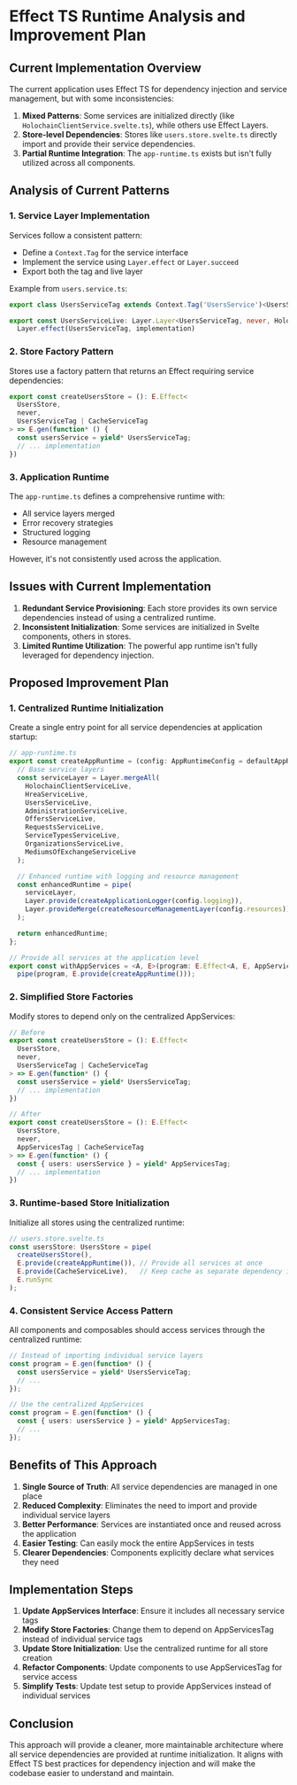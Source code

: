 # Effect TS Runtime Analysis and Improvement Plan

## Current Implementation Overview

The current application uses Effect TS for dependency injection and service management, but with some inconsistencies:

1. **Mixed Patterns**: Some services are initialized directly (like `HolochainClientService.svelte.ts`), while others use Effect Layers.
2. **Store-level Dependencies**: Stores like `users.store.svelte.ts` directly import and provide their service dependencies.
3. **Partial Runtime Integration**: The `app-runtime.ts` exists but isn't fully utilized across all components.

## Analysis of Current Patterns

### 1. Service Layer Implementation

Services follow a consistent pattern:
- Define a `Context.Tag` for the service interface
- Implement the service using `Layer.effect` or `Layer.succeed`
- Export both the tag and live layer

Example from `users.service.ts`:
```typescript
export class UsersServiceTag extends Context.Tag('UsersService')<UsersServiceTag, UsersService>() {}

export const UsersServiceLive: Layer.Layer<UsersServiceTag, never, HolochainClientServiceTag> = 
  Layer.effect(UsersServiceTag, implementation)
```

### 2. Store Factory Pattern

Stores use a factory pattern that returns an Effect requiring service dependencies:
```typescript
export const createUsersStore = (): E.Effect<
  UsersStore,
  never,
  UsersServiceTag | CacheServiceTag
> => E.gen(function* () {
  const usersService = yield* UsersServiceTag;
  // ... implementation
})
```

### 3. Application Runtime

The `app-runtime.ts` defines a comprehensive runtime with:
- All service layers merged
- Error recovery strategies
- Structured logging
- Resource management

However, it's not consistently used across the application.

## Issues with Current Implementation

1. **Redundant Service Provisioning**: Each store provides its own service dependencies instead of using a centralized runtime.
2. **Inconsistent Initialization**: Some services are initialized in Svelte components, others in stores.
3. **Limited Runtime Utilization**: The powerful app runtime isn't fully leveraged for dependency injection.

## Proposed Improvement Plan

### 1. Centralized Runtime Initialization

Create a single entry point for all service dependencies at application startup:

```typescript
// app-runtime.ts
export const createAppRuntime = (config: AppRuntimeConfig = defaultAppRuntimeConfig) => {
  // Base service layers
  const serviceLayer = Layer.mergeAll(
    HolochainClientServiceLive,
    HreaServiceLive,
    UsersServiceLive,
    AdministrationServiceLive,
    OffersServiceLive,
    RequestsServiceLive,
    ServiceTypesServiceLive,
    OrganizationsServiceLive,
    MediumsOfExchangeServiceLive
  );

  // Enhanced runtime with logging and resource management
  const enhancedRuntime = pipe(
    serviceLayer,
    Layer.provide(createApplicationLogger(config.logging)),
    Layer.provideMerge(createResourceManagementLayer(config.resources))
  );

  return enhancedRuntime;
};

// Provide all services at the application level
export const withAppServices = <A, E>(program: E.Effect<A, E, AppServicesTag>) =>
  pipe(program, E.provide(createAppRuntime()));
```

### 2. Simplified Store Factories

Modify stores to depend only on the centralized AppServices:

```typescript
// Before
export const createUsersStore = (): E.Effect<
  UsersStore,
  never,
  UsersServiceTag | CacheServiceTag
> => E.gen(function* () {
  const usersService = yield* UsersServiceTag;
  // ... implementation
})

// After
export const createUsersStore = (): E.Effect<
  UsersStore,
  never,
  AppServicesTag | CacheServiceTag
> => E.gen(function* () {
  const { users: usersService } = yield* AppServicesTag;
  // ... implementation
})
```

### 3. Runtime-based Store Initialization

Initialize all stores using the centralized runtime:

```typescript
// users.store.svelte.ts
const usersStore: UsersStore = pipe(
  createUsersStore(),
  E.provide(createAppRuntime()), // Provide all services at once
  E.provide(CacheServiceLive),   // Keep cache as separate dependency if needed
  E.runSync
);
```

### 4. Consistent Service Access Pattern

All components and composables should access services through the centralized runtime:

```typescript
// Instead of importing individual service layers
const program = E.gen(function* () {
  const usersService = yield* UsersServiceTag;
  // ...
});

// Use the centralized AppServices
const program = E.gen(function* () {
  const { users: usersService } = yield* AppServicesTag;
  // ...
});
```

## Benefits of This Approach

1. **Single Source of Truth**: All service dependencies are managed in one place
2. **Reduced Complexity**: Eliminates the need to import and provide individual service layers
3. **Better Performance**: Services are instantiated once and reused across the application
4. **Easier Testing**: Can easily mock the entire AppServices in tests
5. **Clearer Dependencies**: Components explicitly declare what services they need

## Implementation Steps

1. **Update AppServices Interface**: Ensure it includes all necessary service tags
2. **Modify Store Factories**: Change them to depend on AppServicesTag instead of individual service tags
3. **Update Store Initialization**: Use the centralized runtime for all store creation
4. **Refactor Components**: Update components to use AppServicesTag for service access
5. **Simplify Tests**: Update test setup to provide AppServices instead of individual services

## Conclusion

This approach will provide a cleaner, more maintainable architecture where all service dependencies are provided at runtime initialization. It aligns with Effect TS best practices for dependency injection and will make the codebase easier to understand and maintain.